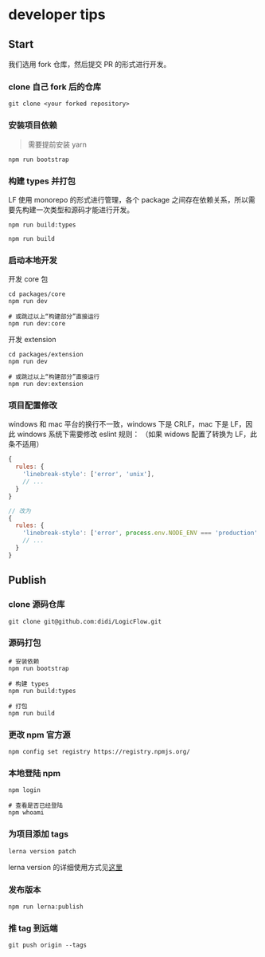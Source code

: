 # developer tips

## Start

我们选用 fork 仓库，然后提交 PR 的形式进行开发。

### clone 自己 fork 后的仓库

```shell
git clone <your forked repository>
```

### 安装项目依赖

> 需要提前安装 yarn

```shell
npm run bootstrap
```

### 构建 types 并打包

LF 使用 monorepo 的形式进行管理，各个 package 之间存在依赖关系，所以需要先构建一次类型和源码才能进行开发。

```shell
npm run build:types

npm run build
```

### 启动本地开发

开发 core 包

```shell
cd packages/core
npm run dev

# 或跳过以上“构建部分”直接运行
npm run dev:core
```

开发 extension

```shell
cd packages/extension
npm run dev

# 或跳过以上“构建部分”直接运行
npm run dev:extension
```

### 项目配置修改

windows 和 mac 平台的换行不一致，windows 下是 CRLF，mac 下是 LF，因此 windows 系统下需要修改 eslint 规则：
（如果 widows 配置了转换为 LF，此条不适用）

```js
{
  rules: {
    'linebreak-style': ['error', 'unix'],
    // ...
  }
}

// 改为
{
  rules: {
    'linebreak-style': ['error', process.env.NODE_ENV === 'production' ? 'unix' : 'windows'],
    // ...
  }
}
```

## Publish

### clone 源码仓库

```shell
git clone git@github.com:didi/LogicFlow.git
```

### 源码打包

```shell
# 安装依赖
npm run bootstrap

# 构建 types
npm run build:types

# 打包
npm run build
```

### 更改 npm 官方源

```shell
npm config set registry https://registry.npmjs.org/
```

### 本地登陆 npm

```shell
npm login

# 查看是否已经登陆
npm whoami
```

### 为项目添加 tags

```shell
lerna version patch
```

lerna version 的详细使用方式见[这里](https://github.com/lerna/lerna/tree/main/commands/version#readme)

### 发布版本

```shell
npm run lerna:publish
```

### 推 tag 到远端

```shell
git push origin --tags
```
